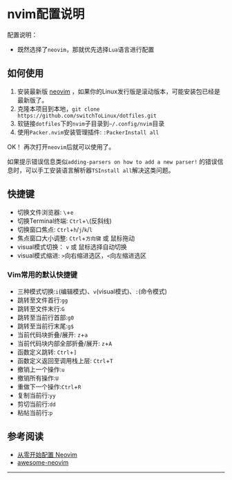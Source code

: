 # nvim配置说明

配置说明：
- 既然选择了`neovim`，那就优先选择`Lua`语言进行配置


## 如何使用

1. 安装最新版 [neovim](https://github.com/neovim/neovim) ，如果你的Linux发行版是滚动版本，可能安装包已经是最新版了。
2. 克隆本项目到本地，`git clone https://github.com/switchToLinux/dotfiles.git` 
3. 软链接`dotfiles`下的`nvim`子目录到`~/.config/nvim`目录
4. 使用`Packer.nvim`安装管理插件: `:PackerInstall all` 

OK！ 再次打开`neovim`后就可以使用了。

如果提示错误信息类似`adding-parsers on how to add a new parser!` 的错误信息时，可以手工安装语言解析器`TSInstall all`解决这类问题。

## 快捷键

- 切换文件浏览器: `\`+`e`
- 切换Terminal终端: `Ctrl`+`\`(反斜线)
- 切换窗口焦点: `Ctrl`+`h`/`j`/`k`/`l` 
- 焦点窗口大小调整: `Ctrl`+`方向键` 或 鼠标拖动
- visual模式切换： `v` 或 鼠标选择自动切换
- visual模式缩进: `>`向右缩进选区，`<`向左缩进选区


### Vim常用的默认快捷键

- 三种模式切换:`i`(编辑模式)、`v`(visual模式)、`:`(命令模式)
- 跳转至文件首行:`gg`
- 跳转至文件末行:`G`
- 跳转至当前行首部:`g0`
- 跳转至当前行末尾:`g$`
- 当前代码块折叠/展开: `z`+`a`
- 当前代码块内部全部折叠/展开: `z`+`A`
- 函数定义跳转: `Ctrl`+`]`
- 函数定义返回至调用栈上层: `Ctrl`+`T`
- 撤销上一个操作:`u`
- 撤销所有操作:`U`
- 重做下一个操作:`Ctrl`+`R`
- 复制当前行:`yy`
- 剪切当前行:`dd`
- 粘帖当前行:`p`

## 参考阅读

- [从零开始配置 Neovim](https://martinlwx.github.io/zh-cn/config-neovim-from-scratch/#%E5%AE%89%E8%A3%85%E6%8F%92%E4%BB%B6%E7%AE%A1%E7%90%86%E5%99%A8)
- [awesome-neovim](https://github.com/rockerBOO/awesome-neovim)

---

